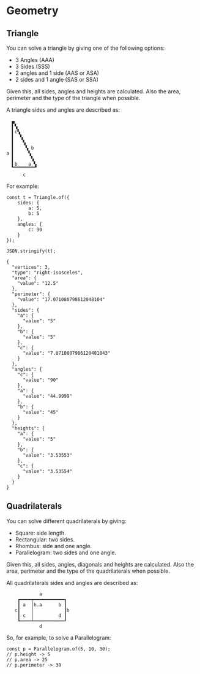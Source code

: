 # Geometry

## Triangle

You can solve a triangle by giving one of the following options:

* 3 Angles (AAA)
* 3 Sides (SSS)
* 2 angles and 1 side (AAS or ASA)
* 2 sides and 1 angle (SAS or SSA)

Given this, all sides, angles and heights are calculated. Also the area, perimeter and the type of the triangle when possible.

A triangle sides and angles are described as:

```
  ▄
  ▍▚
  ▍c▚
  ▍  ▚
  ▍   ▚
  ▍    ▚ b
a ▍     ▚
  ▍      ▚
  ▍b    a ▚
  ▔▔▔▔▔▔▔▔▔
      c
```

For example:

```
const t = Triangle.of({
    sides: {
        a: 5,
        b: 5
    },
    angles: {
        c: 90
    }
});

JSON.stringify(t);

{
  "vertices": 3,
  "type": "right-isosceles",
  "area": {
    "value": "12.5"
  },
  "perimeter": {
    "value": "17.071080798612048104"
  },
  "sides": {
    "a": {
      "value": "5"
    },
    "b": {
      "value": "5"
    },
    "c": {
      "value": "7.0710807986120481043"
    }
  },
  "angles": {
    "c": {
      "value": "90"
    },
    "a": {
      "value": "44.9999"
    },
    "b": {
      "value": "45"
    }
  },
  "heights": {
    "a": {
      "value": "5"
    },
    "b": {
      "value": "3.53553"
    },
    "c": {
      "value": "3.53554"
    }
  }
}

```

## Quadrilaterals

You can solve different quadrilaterals by giving:

* Square: side length.
* Rectangular: two sides.
* Rhombus: side and one angle.
* Parallelogram: two sides and one angle.

Given this, all sides, angles, diagonals and heights are calculated. Also the area, perimeter and the type of the quadrilaterals when possible.

All quadrilaterals sides and angles are described as:

```
            a
    ┏━━━━┯━━━━━━━━━━━┓
    ┃ a  │h.a      b ┃
   c┃    │           ┃b
    ┃ c  │         d ┃
    ┗━━━━┷━━━━━━━━━━━┛
            d
```

So, for example, to solve a Parallelogram:

```
const p = Parallelogram.of(5, 10, 30);
// p.height -> 5
// p.area -> 25
// p.perimeter -> 30
```
